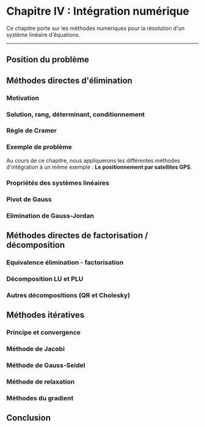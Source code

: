 # Chapitre IV : Intégration numérique

Ce chapitre porte sur les méthodes numériques pour la résolution d'un système linéaire d'équations.

---

## Position du problème

## Méthodes directes d'élimination

### Motivation

### Solution, rang, déterminant, conditionnement

### Règle de Cramer

### Exemple de problème

Au cours de ce chapitre, nous appliquerons les différentes méthodes d'intégration à un même exemple : **Le positionnement par satellites GPS**.


### Propriétés des systèmes linéaires

### Pivot de Gauss

### Elimination de Gauss-Jordan

## Méthodes directes de factorisation / décomposition

### Equivalence élimination - factorisation

### Décomposition LU et PLU

### Autres décompositions (QR et Cholesky)

## Méthodes itératives

### Principe et convergence

### Méthode de Jacobi

### Méthode de Gauss-Seidel

### Méthode de relaxation

### Méthodes du gradient

## Conclusion